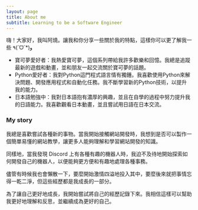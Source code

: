 ```yaml
---
layout: page
title: About me
subtitle: Learning to be a Software Engineer
---
```


嗨！大家好，我叫阿燒。讓我和你分享一些關於我的特點，這樣你可以更了解我一些 ٩(ˊᗜˋ*)و

- 寶可夢愛好者：我熱愛寶可夢，這個系列帶給我許多歡樂和回憶。我總是追蹤最新的遊戲和動畫，並和朋友一起交流關於寶可夢的話題。
- Python愛好者：我對Python這門程式語言情有獨鍾。我喜歡使用Python來解決問題、開發應用程式和自動化任務。我不斷學習新的Python技術，以提升我的能力。
- 日本語勉強中：我對日本語抱有濃厚的興趣，並且在自學的過程中努力提升我的日語能力。我喜歡觀看日本動畫，並且嘗試用日語在日本交流。

### My story

我總是喜歡嘗試各種新的事物。當我開始接觸網站開發時，我想到是否可以製作一個簡單易懂的網站教學，讓更多人能夠理解和學習網站開發的知識。

同樣地，當我發現 Discord 上有各種有趣的機器人時，我迫不及待地開始探索如何開發自己的機器人，以便能夠更方便和有趣地處理各種事務。

儘管有時候我也會懶散一下，要麼開始激情四溢地投入其中，要麼後來就把事情忘得一乾二淨，但這些經歷都是我成長的一部分。

為了讓自己更好地成長，我開始嘗試將自己的經歷記錄下來。我相信這樣可以幫助我更好地理解和反思，並繼續成為更好的自己。
